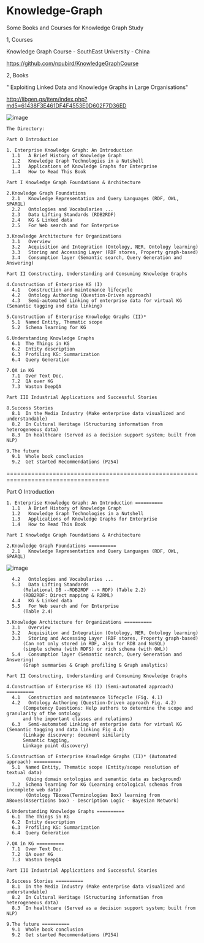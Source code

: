 # Knowledge-Graph
Some Books and Courses for Knowledge Graph Study

1, Courses

Knowledge Graph Course - SouthEast University - China

https://github.com/npubird/KnowledgeGraphCourse

2, Books 

"	Exploiting Linked Data and Knowledge Graphs in Large Organisations"

http://libgen.gs/item/index.php?md5=61438F3E461DF4F4553E0D602F7D36ED

![image](https://user-images.githubusercontent.com/77312114/117117938-b82ab780-adc2-11eb-967e-568bf07811da.png)
  
    The Directory:
    
    Part O Introduction
    
    1. Enterprise Knowledge Graph: An Introduction 
      1.1	A Brief History of Knowledge Graph
      1.2	Knowledge Graph Technologies in a Nutshell 
      1.3	Applications of Knowledge Graphs for Enterprise 
      1.4	How to Read This Book

    Part I Knowledge Graph Foundations & Architecture

    2.Knowledge Graph Foundations 
      2.1	Knowledge Representation and Query Languages (RDF, OWL, SPARQL)
      2.2	Ontologies and Vocabularies ...
      2.3	Data Lifting Standards (RDB2RDF)
      2.4	KG & Linked data
      2.5	For Web search and for Enterprise
      
    3.Knowledge Architecture for Organizations
      3.1	Overview
      3.2	Acquisition and Integration (Ontology, NER, Ontology learning)
      3.3	Storing and Accessing Layer (RDF stores, Property graph-based)
      3.4	Consumption layer (Semantic search, Query Generation and Answering)

    Part II Constructing, Understanding and Consuming Knowledge Graphs

    4.Construction of Enterprise KG (I)
      4.1	Construction and maintenance lifecycle
      4.2	Ontology Authoring (Question-Driven approach)
      4.3	Semi-automated Linking of enterprise data for virtual KG (Semantic tagging and data linking)
    
    5.Construction of Enterprise Knowledge Graphs (II)* 
      5.1  Named Entity, Thematic scope
      5.2  Schema learning for KG
    
    6.Understanding Knowledge Graphs 
      6.1  The Things in KG
      6.2  Entity description 
      6.3  Profiling KG: Summarization 
      6.4  Query Generation 

    7.QA in KG
      7.1  Over Text Doc.
      7.2  QA over KG
      7.3  Waston DeepQA

    Part III Industrial Applications and Successful Stories

    8.Success Stories
      8.1  In the Media Industry (Make enterprise data visualized and understandable)
      8.2  In Cultural Heritage (Structuring information from heterogeneous data)
      8.3  In healthcare (Served as a decision support system; built from NLP)

    9.The future
      9.1  Whole book conclusion
      9.2  Get started Recommendations (P254)

===================================================================================

Part O Introduction
    
    1. Enterprise Knowledge Graph: An Introduction ==========
      1.1	A Brief History of Knowledge Graph
      1.2	Knowledge Graph Technologies in a Nutshell 
      1.3	Applications of Knowledge Graphs for Enterprise 
      1.4	How to Read This Book

    Part I Knowledge Graph Foundations & Architecture 

    2.Knowledge Graph Foundations ==========
      2.1	Knowledge Representation and Query Languages (RDF, OWL, SPARQL)
  ![image](https://user-images.githubusercontent.com/77312114/117452230-18158f80-af76-11eb-9029-de253c4b35b8.png)

      4.2	Ontologies and Vocabularies ...
      5.3	Data Lifting Standards 
          (Relational DB --RDB2RDF --> RDF) (Table 2.2) 
          (RDB2RDF: Direct mapping & R2RML) 
      4.4	KG & Linked data
      5.5	For Web search and for Enterprise
          (Table 2.4) 
      
    3.Knowledge Architecture for Organizations ==========
      3.1	Overview
      3.2	Acquisition and Integration (Ontology, NER, Ontology learning)
      3.3	Storing and Accessing Layer (RDF stores, Property graph-based)
          (Can not only stored in RDF, also for RDB and NoSQL)
          (simple schema (with RDFS) or rich schema (with OWL))
      5.4	Consumption layer (Semantic search, Query Generation and Answering)
          (Graph summaries & Graph profiling & Graph analytics)

    Part II Constructing, Understanding and Consuming Knowledge Graphs

    4.Construction of Enterprise KG (I) (Semi-automated approach) ==========
      4.1	Construction and maintenance lifecycle (Fig. 4.1) 
      4.2	Ontology Authoring (Question-Driven approach Fig. 4.2)
          (Competency Questions: Help authors to determine the scope and granularity of the ontology 
          and the important classes and relations) 
      6.3	Semi-automated Linking of enterprise data for virtual KG (Semantic tagging and data linking Fig 4.4)
          (Linkage discovery: document similarity
          Semantic tagging, 
          Linkage point discovery) 
    
    5.Construction of Enterprise Knowledge Graphs (II)* (Automated approach) ==========
      5.1  Named Entity, Thematic scope (Entity/scope resolution of textual data)
           (Using domain ontologies and semantic data as background）
      7.2  Schema learning for KG (Learning ontological schemas from incomplete web data)
           (Ontology TBoxes(Terminologies Box) learning from ABoxes(Assertioins box) - Description Logic - Bayesian Network)
    
    6.Understanding Knowledge Graphs ==========
      6.1  The Things in KG
      6.2  Entity description 
      6.3  Profiling KG: Summarization 
      6.4  Query Generation 

    7.QA in KG ==========
      7.1  Over Text Doc.
      7.2  QA over KG
      7.3  Waston DeepQA

    Part III Industrial Applications and Successful Stories

    8.Success Stories ==========
      8.1  In the Media Industry (Make enterprise data visualized and understandable)
      8.2  In Cultural Heritage (Structuring information from heterogeneous data)
      8.3  In healthcare (Served as a decision support system; built from NLP)

    9.The future ==========
      9.1  Whole book conclusion
      9.2  Get started Recommendations (P254)

    
